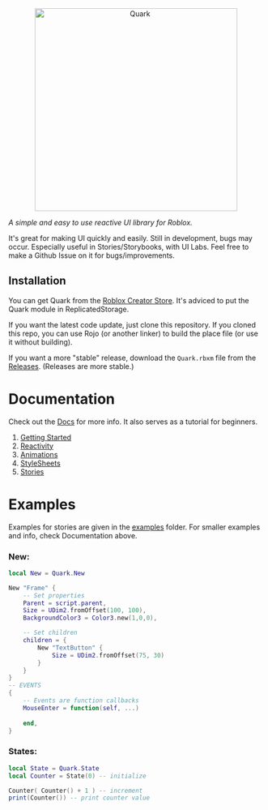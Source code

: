 <div align="center">

<img width="400" alt="Quark" src="https://github.com/user-attachments/assets/2cc3f03e-4328-4106-9e38-70f731548862">
</div>

_A simple and easy to use reactive UI library for Roblox._

It's great for making UI quickly and easily. Still in development, bugs may occur. Especially useful in Stories/Storybooks, with UI Labs. Feel free to make a Github Issue on it for bugs/improvements.

## Installation

You can get Quark from the [Roblox Creator Store](https://create.roblox.com/store/asset/105183088809550).
It's adviced to put the Quark module in ReplicatedStorage.

If you want the latest code update, just clone this repository. If you cloned this repo, you can use Rojo (or another linker) to build the place file (or use it without building).

If you want a more "stable" release, download the `Quark.rbxm` file from the [Releases](github.com/creepersaur/Quark/Releases). (Releases are more stable.)

# Documentation

Check out the [Docs](./docs/) for more info. It also serves as a tutorial for beginners.

1. [Getting Started](./docs/1.GettingStarted.md)
2. [Reactivity](./docs/2.Reactivity.md)
3. [Animations](./docs/3.Animations.md)
4. [StyleSheets](./docs/4.StyleSheets.md)
5. [Stories](./docs//5.Stories.md)

# Examples

Examples for stories are given in the [examples](./src/examples/) folder. For smaller examples and info, check Documentation above.

### New:

```lua
local New = Quark.New

New "Frame" {
	-- Set properties
    Parent = script.parent,
    Size = UDim2.fromOffset(100, 100),
    BackgroundColor3 = Color3.new(1,0,0),

	-- Set children
    children = {
        New "TextButton" {
            Size = UDim2.fromOffset(75, 30)
        }
    }
}
-- EVENTS
{
	-- Events are function callbacks
	MouseEnter = function(self, ...)
		
	end,
}
```

### States:

```lua
local State = Quark.State
local Counter = State(0) -- initialize

Counter( Counter() + 1 ) -- increment
print(Counter()) -- print counter value
```
